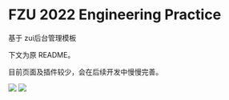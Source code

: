 # FZU 2022 Engineering Practice

基于 zui后台管理模板



下文为原 README。

目前页面及插件较少，会在后续开发中慢慢完善。


![](https://gitee.com/uploads/images/2017/1202/174537_81f16e6d_1428616.png)
![](https://gitee.com/uploads/images/2017/1202/174547_e5a96d3f_1428616.png)